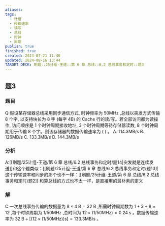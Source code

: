 ```yaml
---
aliases: 
tags:
  - 计组
  - 传输速率
  - 读写
  - 总线
  - 时钟
  - 周期
publish: true
finished: true
created: 2024-07-21 11:40
updated: 2024-08-16 13:44
TARGET DECK: 刷题::25计组-王道::第 6 章 总线::6.2 总线事务和定时::题3
---
```


## 题3
### 题目
Q:假设某存储器总线采用同步通信方式, 时钟频率为 ${50}\mathrm{{MHz}}$ ,总线以突发方式传输 8 个字, 以支持块长为 8 字 (每字 4B) 的 Cache 行的读/写。若全部访问都为读操作, 访问顺序是 1 个时钟周期接收地址, 3 个时钟周期等待存储器读数, 8 个时钟周期用于传输 8 个字。则该存储器的数据传输速率为 ( ) 。
A. ${114.3}\mathrm{{MB}}/\mathrm{s}$ 
B. ${126}\mathrm{{MB}}/\mathrm{s}$ 
C. ${133.3}\mathrm{{MB}}/\mathrm{s}$ 
D. ${144.3}\mathrm{{MB}}/\mathrm{s}$
### 分析
A:[[刷题/25计组-王道/第 6 章 总线/6.2 总线事务和定时/题14|突发就是连续发送]]和这个题类似：[[刷题/25计组-王道/第 6 章 总线/6.2 总线事务和定时/题13]]
这个传输速率和同步的那个也不一样：[[刷题/25计组-王道/第 6 章 总线/6.2 总线事务和定时/题2]]
和算总线的方式也不太一样，是直接用的最朴素的定义
### 解
C
一次总线事务传输的数据量为 $8 \times  4\mathrm{\;B} = {32}\mathrm{\;B}$ ,所需时钟周期数为 $1 + 3 + 8 = {12}$ ,每个时钟周期为 $1/{50}\mathrm{{MHz}}$ ,总时间为 ${12} \times  \left( {1/{50}\mathrm{{MHz}}}\right)  = {0.24}\mathrm{\;s}$ 。数据传输速率为 ${32}\mathrm{\;B} \div  \left\lbrack  {\left( {{12} \times  \left( {1/{50}\mathrm{{MHz}}}\right) }\right) \mathrm{s}}\right\rbrack   = {133.3}\mathrm{{MB}}/\mathrm{s}$ 。
<!--ID: 1723805554147-->

